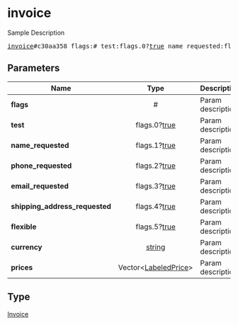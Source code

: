 # invoice

Sample Description

<pre>
<a href="../constructor/invoice.md">invoice</a>#c30aa358 flags:# test:flags.0?<a href="../type/true.md">true</a> name_requested:flags.1?<a href="../type/true.md">true</a> phone_requested:flags.2?<a href="../type/true.md">true</a> email_requested:flags.3?<a href="../type/true.md">true</a> shipping_address_requested:flags.4?<a href="../type/true.md">true</a> flexible:flags.5?<a href="../type/true.md">true</a> currency:<a href="../type/string.md">string</a> prices:Vector&lt;<a href="../type/LabeledPrice.md">LabeledPrice</a>&gt; = <a href="../type/Invoice.md">Invoice</a>;
</pre>
## Parameters

| Name | Type | Description |
|------|:----:|-------------|
| **flags** | # | Param description |
| **test** | flags.0?<a href="../type/true.md">true</a> | Param description |
| **name_requested** | flags.1?<a href="../type/true.md">true</a> | Param description |
| **phone_requested** | flags.2?<a href="../type/true.md">true</a> | Param description |
| **email_requested** | flags.3?<a href="../type/true.md">true</a> | Param description |
| **shipping_address_requested** | flags.4?<a href="../type/true.md">true</a> | Param description |
| **flexible** | flags.5?<a href="../type/true.md">true</a> | Param description |
| **currency** | <a href="../type/string.md">string</a> | Param description |
| **prices** | Vector&lt;<a href="../type/LabeledPrice.md">LabeledPrice</a>&gt; | Param description |

## Type

<a href="../type/Invoice.md">Invoice</a>
